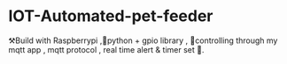 # IOT-Automated-pet-feeder
⚒️Build with Raspberrypi ,🐉python + gpio library , 📱controlling through my mqtt app , mqtt protocol , real time alert &amp;  timer set 🔔.
